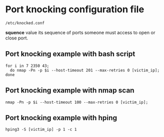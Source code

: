 
# Port knocking configuration file
```
/etc/knocked.conf
```
**squence** value its sequence of ports someone must access to open or close port.

## Port knocking example with bash script
```
for i in 7 2350 43;
  do nmap -Pn -p $i --host-timeout 201 --max-retries 0 [victim_ip]; 
done
```

## Port knocking example with nmap scan
```
nmap -Pn -p $i --host-timeout 100 --max-retries 0 [victim_ip]; 
```

## Port knocking example with hping
```
hping3 -S [victim_ip] -p 1 -c 1
```
